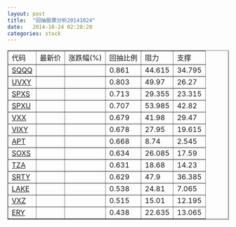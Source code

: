 ```yaml
---
layout: post
title:  "回抽股票分析20141024"
date:   2014-10-24 02:28:20
categories: stock
---
```

<script type="text/javascript">
var stockList = []
stockList.push('gb_sqqq');
stockList.push('gb_uvxy');
stockList.push('gb_spxs');
stockList.push('gb_spxu');
stockList.push('gb_vxx');
stockList.push('gb_vixy');
stockList.push('gb_apt');
stockList.push('gb_soxs');
stockList.push('gb_tza');
stockList.push('gb_srty');
stockList.push('gb_lake');
stockList.push('gb_vxz');
stockList.push('gb_ery');
</script>
<table border="1">
 <tr>
 <td>代码</td>
 <td>最新价</td>
 <td>涨跌幅(%)</td>
 <td>回抽比例</td>
 <td>阻力</td>
 <td>支撑</td>
</tr>
  <tr id="sqqq">
  <td><a href="http://stock.finance.sina.com.cn/usstock/quotes/SQQQ.html" target="_blank">SQQQ</a></td><td></td><td></td><td>0.861</td><td>44.615</td><td>34.795</td></tr>
  <tr id="uvxy">
  <td><a href="http://stock.finance.sina.com.cn/usstock/quotes/UVXY.html" target="_blank">UVXY</a></td><td></td><td></td><td>0.803</td><td>49.97</td><td>26.27</td></tr>
  <tr id="spxs">
  <td><a href="http://stock.finance.sina.com.cn/usstock/quotes/SPXS.html" target="_blank">SPXS</a></td><td></td><td></td><td>0.713</td><td>29.355</td><td>23.315</td></tr>
  <tr id="spxu">
  <td><a href="http://stock.finance.sina.com.cn/usstock/quotes/SPXU.html" target="_blank">SPXU</a></td><td></td><td></td><td>0.707</td><td>53.985</td><td>42.82</td></tr>
  <tr id="vxx">
  <td><a href="http://stock.finance.sina.com.cn/usstock/quotes/VXX.html" target="_blank">VXX</a></td><td></td><td></td><td>0.679</td><td>41.98</td><td>29.47</td></tr>
  <tr id="vixy">
  <td><a href="http://stock.finance.sina.com.cn/usstock/quotes/VIXY.html" target="_blank">VIXY</a></td><td></td><td></td><td>0.678</td><td>27.95</td><td>19.615</td></tr>
  <tr id="apt">
  <td><a href="http://stock.finance.sina.com.cn/usstock/quotes/APT.html" target="_blank">APT</a></td><td></td><td></td><td>0.668</td><td>8.74</td><td>2.545</td></tr>
  <tr id="soxs">
  <td><a href="http://stock.finance.sina.com.cn/usstock/quotes/SOXS.html" target="_blank">SOXS</a></td><td></td><td></td><td>0.634</td><td>26.085</td><td>17.59</td></tr>
  <tr id="tza">
  <td><a href="http://stock.finance.sina.com.cn/usstock/quotes/TZA.html" target="_blank">TZA</a></td><td></td><td></td><td>0.631</td><td>18.68</td><td>14.23</td></tr>
  <tr id="srty">
  <td><a href="http://stock.finance.sina.com.cn/usstock/quotes/SRTY.html" target="_blank">SRTY</a></td><td></td><td></td><td>0.629</td><td>47.9</td><td>36.385</td></tr>
  <tr id="lake">
  <td><a href="http://stock.finance.sina.com.cn/usstock/quotes/LAKE.html" target="_blank">LAKE</a></td><td></td><td></td><td>0.538</td><td>24.81</td><td>7.065</td></tr>
  <tr id="vxz">
  <td><a href="http://stock.finance.sina.com.cn/usstock/quotes/VXZ.html" target="_blank">VXZ</a></td><td></td><td></td><td>0.515</td><td>15.01</td><td>12.195</td></tr>
  <tr id="ery">
  <td><a href="http://stock.finance.sina.com.cn/usstock/quotes/ERY.html" target="_blank">ERY</a></td><td></td><td></td><td>0.438</td><td>22.635</td><td>13.065</td></tr>
</table>
